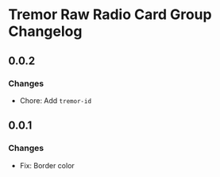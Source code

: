 # Tremor Raw Radio Card Group Changelog

## 0.0.2

### Changes

- Chore: Add `tremor-id`

## 0.0.1

### Changes

- Fix: Border color
